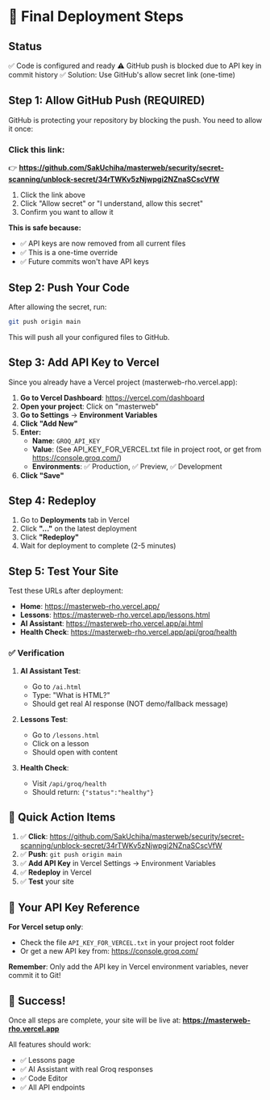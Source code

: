 # 🚀 Final Deployment Steps

## Status
✅ Code is configured and ready
⚠️ GitHub push is blocked due to API key in commit history
✅ Solution: Use GitHub's allow secret link (one-time)

## Step 1: Allow GitHub Push (REQUIRED)

GitHub is protecting your repository by blocking the push. You need to allow it once:

### Click this link:
👉 **https://github.com/SakUchiha/masterweb/security/secret-scanning/unblock-secret/34rTWKv5zNjwpgi2NZnaSCscVfW**

1. Click the link above
2. Click "Allow secret" or "I understand, allow this secret"
3. Confirm you want to allow it

**This is safe because:**
- ✅ API keys are now removed from all current files
- ✅ This is a one-time override
- ✅ Future commits won't have API keys

## Step 2: Push Your Code

After allowing the secret, run:
```bash
git push origin main
```

This will push all your configured files to GitHub.

## Step 3: Add API Key to Vercel

Since you already have a Vercel project (masterweb-rho.vercel.app):

1. **Go to Vercel Dashboard**: https://vercel.com/dashboard
2. **Open your project**: Click on "masterweb"
3. **Go to Settings** → **Environment Variables**
4. **Click "Add New"**
5. **Enter:**
   - **Name**: `GROQ_API_KEY`
   - **Value**: (See API_KEY_FOR_VERCEL.txt file in project root, or get from https://console.groq.com/)
   - **Environments**: ✅ Production, ✅ Preview, ✅ Development
6. **Click "Save"**

## Step 4: Redeploy

1. Go to **Deployments** tab in Vercel
2. Click **"..."** on the latest deployment
3. Click **"Redeploy"**
4. Wait for deployment to complete (2-5 minutes)

## Step 5: Test Your Site

Test these URLs after deployment:

- **Home**: https://masterweb-rho.vercel.app/
- **Lessons**: https://masterweb-rho.vercel.app/lessons.html
- **AI Assistant**: https://masterweb-rho.vercel.app/ai.html
- **Health Check**: https://masterweb-rho.vercel.app/api/groq/health

### ✅ Verification

1. **AI Assistant Test**:
   - Go to `/ai.html`
   - Type: "What is HTML?"
   - Should get real AI response (NOT demo/fallback message)

2. **Lessons Test**:
   - Go to `/lessons.html`
   - Click on a lesson
   - Should open with content

3. **Health Check**:
   - Visit `/api/groq/health`
   - Should return: `{"status":"healthy"}`

## 🎯 Quick Action Items

1. ✅ **Click**: https://github.com/SakUchiha/masterweb/security/secret-scanning/unblock-secret/34rTWKv5zNjwpgi2NZnaSCscVfW
2. ✅ **Push**: `git push origin main`
3. ✅ **Add API Key** in Vercel Settings → Environment Variables
4. ✅ **Redeploy** in Vercel
5. ✅ **Test** your site

## 📝 Your API Key Reference

**For Vercel setup only**: 
- Check the file `API_KEY_FOR_VERCEL.txt` in your project root folder
- Or get a new API key from: https://console.groq.com/

**Remember**: Only add the API key in Vercel environment variables, never commit it to Git!

## 🎉 Success!

Once all steps are complete, your site will be live at:
**https://masterweb-rho.vercel.app**

All features should work:
- ✅ Lessons page
- ✅ AI Assistant with real Groq responses
- ✅ Code Editor
- ✅ All API endpoints

